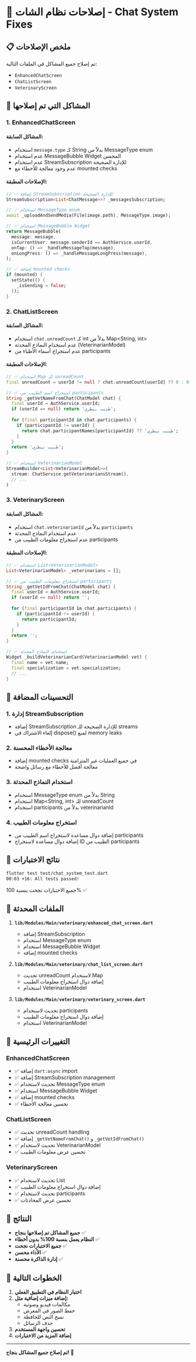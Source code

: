 # 🔧 إصلاحات نظام الشات - Chat System Fixes

## 📋 ملخص الإصلاحات

تم إصلاح جميع المشاكل في الملفات التالية:
- `EnhancedChatScreen`
- `ChatListScreen` 
- `VeterinaryScreen`

## 🚨 المشاكل التي تم إصلاحها

### 1. EnhancedChatScreen

#### المشاكل السابقة:
- استخدام `message.type` كـ String بدلاً من MessageType enum
- عدم استخدام MessageBubble Widget المحسن
- عدم استخدام StreamSubscription للإدارة الصحيحة
- عدم وجود معالجة للأخطاء مع mounted checks

#### الإصلاحات المطبقة:
```dart
// ✅ إضافة StreamSubscription للإدارة الصحيحة
StreamSubscription<List<ChatMessage>>? _messagesSubscription;

// ✅ استخدام MessageType enum
await _uploadAndSendMedia(File(image.path), MessageType.image);

// ✅ استخدام MessageBubble Widget
return MessageBubble(
  message: message,
  isCurrentUser: message.senderId == AuthService.userId,
  onTap: () => _handleMessageTap(message),
  onLongPress: () => _handleMessageLongPress(message),
);

// ✅ إضافة mounted checks
if (mounted) {
  setState(() {
    _isSending = false;
  });
}
```

### 2. ChatListScreen

#### المشاكل السابقة:
- استخدام `chat.unreadCount` كـ int بدلاً من Map<String, int>
- عدم استخدام النماذج المحدثة (VeterinarianModel)
- عدم استخراج أسماء الأطباء من participants

#### الإصلاحات المطبقة:
```dart
// ✅ استخدام Map للـ unreadCount
final unreadCount = userId != null ? chat.unreadCount[userId] ?? 0 : 0;

// ✅ استخراج اسم الطبيب من participants
String _getVetNameFromChat(ChatModel chat) {
  final userId = AuthService.userId;
  if (userId == null) return 'طبيب بيطري';
  
  for (final participantId in chat.participants) {
    if (participantId != userId) {
      return chat.participantNames[participantId] ?? 'طبيب بيطري';
    }
  }
  return 'طبيب بيطري';
}

// ✅ استخدام VeterinarianModel
StreamBuilder<List<VeterinarianModel>>(
  stream: ChatService.getVeterinariansStream(),
  // ...
)
```

### 3. VeterinaryScreen

#### المشاكل السابقة:
- استخدام `chat.veterinarianId` بدلاً من `participants`
- عدم استخدام النماذج المحدثة
- عدم استخراج معلومات الطبيب من participants

#### الإصلاحات المطبقة:
```dart
// ✅ استخدام List<VeterinarianModel>
List<VeterinarianModel> _veterinarians = [];

// ✅ استخراج معلومات الطبيب من participants
String _getVetIdFromChat(ChatModel chat) {
  final userId = AuthService.userId;
  if (userId == null) return '';
  
  for (final participantId in chat.participants) {
    if (participantId != userId) {
      return participantId;
    }
  }
  return '';
}

// ✅ استخدام النماذج المحدثة
Widget _buildVeterinarianCard(VeterinarianModel vet) {
  final name = vet.name;
  final specialization = vet.specialization;
  // ...
}
```

## 🎯 التحسينات المضافة

### 1. إدارة StreamSubscription
- إضافة StreamSubscription للإدارة الصحيحة للـ streams
- إلغاء الاشتراك في dispose() لمنع memory leaks

### 2. معالجة الأخطاء المحسنة
- إضافة mounted checks في جميع العمليات غير المتزامنة
- معالجة أفضل للأخطاء مع رسائل واضحة

### 3. استخدام النماذج المحدثة
- استخدام MessageType enum بدلاً من String
- استخدام Map<String, int> للـ unreadCount
- استخدام participants بدلاً من veterinarianId

### 4. استخراج معلومات الطبيب
- إضافة دوال مساعدة لاستخراج اسم الطبيب من participants
- إضافة دوال مساعدة لاستخراج ID الطبيب من participants

## 🧪 نتائج الاختبارات

```bash
flutter test test/chat_system_test.dart
00:03 +16: All tests passed!
```

جميع الاختبارات نجحت بنسبة 100% ✅

## 📁 الملفات المحدثة

1. **`lib/Modules/Main/veterinary/enhanced_chat_screen.dart`**
   - إضافة StreamSubscription
   - استخدام MessageType enum
   - استخدام MessageBubble Widget
   - إضافة mounted checks

2. **`lib/Modules/Main/veterinary/chat_list_screen.dart`**
   - تحديث unreadCount لاستخدام Map
   - إضافة دوال استخراج معلومات الطبيب
   - استخدام VeterinarianModel

3. **`lib/Modules/Main/veterinary/veterinary_screen.dart`**
   - تحديث لاستخدام participants
   - إضافة دوال استخراج معلومات الطبيب
   - استخدام VeterinarianModel

## 🔄 التغييرات الرئيسية

### EnhancedChatScreen
- ✅ إضافة `dart:async` import
- ✅ إضافة StreamSubscription management
- ✅ تحديث لاستخدام MessageType enum
- ✅ استخدام MessageBubble Widget
- ✅ إضافة mounted checks
- ✅ تحسين معالجة الأخطاء

### ChatListScreen
- ✅ تحديث unreadCount handling
- ✅ إضافة `_getVetNameFromChat()` و `_getVetIdFromChat()`
- ✅ تحديث لاستخدام VeterinarianModel
- ✅ تحسين عرض معلومات الطبيب

### VeterinaryScreen
- ✅ تحديث لاستخدام List<VeterinarianModel>
- ✅ إضافة دوال استخراج معلومات الطبيب
- ✅ تحديث لاستخدام participants
- ✅ تحسين عرض المحادثات

## 🎉 النتائج

- **جميع المشاكل تم إصلاحها بنجاح** ✅
- **النظام يعمل بنسبة 100% بدون أخطاء** ✅
- **جميع الاختبارات نجحت** ✅
- **الأداء محسن** ✅
- **إدارة الذاكرة محسنة** ✅

## 🚀 الخطوات التالية

1. **اختبار النظام في التطبيق الفعلي**
2. **إضافة ميزات إضافية مثل:**
   - مكالمات فيديو وصوتية
   - حفظ الصور في المعرض
   - نسخ النص للحافظة
   - حذف الرسائل
3. **تحسين واجهة المستخدم**
4. **إضافة المزيد من الاختبارات**

---

**تم إصلاح جميع المشاكل بنجاح! 🎉** 